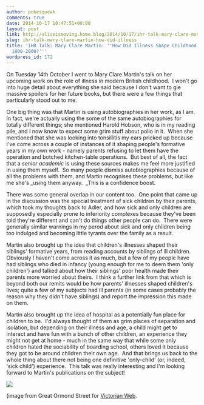 ```yaml
---
author: pokesqueak
comments: true
date: 2014-10-17 10:47:51+00:00
layout: post
link: http://aliceismoving.home.blog/2014/10/17/ihr-talk-mary-clare-martin-how-did-illness/
slug: ihr-talk-mary-clare-martin-how-did-illness
title: 'IHR Talk: Mary Clare Martin: ''How Did Illness Shape Childhood In Britain
  1800-2000?'''
wordpress_id: 172
---
```


On Tuesday 14th October I went to Mary Clare Martin's talk on her upcoming work on the role of illness in modern British childhood.  I won't go into huge detail about everything she said because I don't want to gie massive spoilers for her future books, but there were a few things that particularly stood out to me.




One big thing was that Martin is using autobiographies in her work, as I am.  In fact, we're actually using the some of the same autobiographies for totally different things; she mentioned Harold Hobson, who is in my reading pile, and I now know to expect some grim stuff about polio in it.  When she mentioned that she was looking into tonsillitis my ears pricked up because I've come across a couple of instances of it shaping people's formative years in my own work - namely parents refusing to let them have the operation and botched kitchen-table operations.  But best of all, the fact that a _senior academic_ is using these sources makes me feel more justified in using them myself.  So many people dismiss autobiographies because of all the problems with them, and Martin recognises these problems, but like me she's _using them anyway.  _This is a confidence boost.




There was some general overlap in our content too.  One point that came up in the discussion was the special treatment of sick children by their parents, which took my thoughts back to Adler, and how sick and only children are supposedly especially prone to inferiority complexes because they've been told they're different and can't do things other people can do.  There were generally similar warnings in my perod about sick and only children being too indulged and becoming little tyrants over the family as a result.




Martin also brought up the idea that children's illnesses shaped their siblings' formative years, from reading accounts by siblings of ill children.  Obviously I haven't come across it as much, but a few of my people have had siblings who died in infancy (young enough for me to deem them 'only children') and talked about how their siblings' poor health made their parents more worried about theirs.  I think a further link from that which is beyond both our remits would be how parents' illnesses shaped children's lives; quite a few of my subjects had ill parents (in some cases probably the reason why they didn't have siblings) and report the impression this made on them.




Martin also brought up the idea of hospital as a potentially fun place for children to be.  I'd always thought of them as grim places of separation and isolation, but depending on their illness and age, a child might get to interact and have fun with a bunch of other children, an experience they might not get at home - much in the same way that while some only children hated the sociability of boarding school, others loved it because they got to be around children their own age.  And that brings us back to the whole thing about there not being one definitive 'only-child' (or, indeed, 'sick child') experience.  This talk was really interesting and I'm looking forward to Martin's publications on the subject!




![](https://66.media.tumblr.com/5689032de8e08e6ae33e853e6419d4e8/tumblr_inline_ndl4leVygi1s70b7a.jpg)




(image from Great Ormond Street for [Victorian Web](http://www.victorianweb.org/art/architecture/hospitals/1.html).
